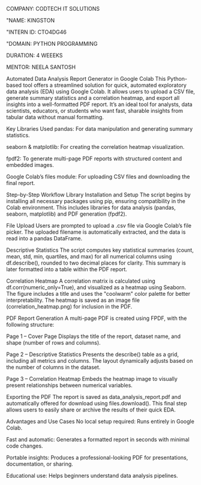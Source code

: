 COMPANY: CODTECH IT SOLUTIONS

"NAME: KINGSTON

"INTERN ID: CTO4DG46

"DOMAIN: PYTHON PROGRAMMING

DURATION: 4 WEEEKS

MENTOR: NEELA SANTOSH


Automated Data Analysis Report Generator in Google Colab
This Python-based tool offers a streamlined solution for quick, automated exploratory data analysis (EDA) using Google Colab. It allows users to upload a CSV file, generate summary statistics and a correlation heatmap, and export all insights into a well-formatted PDF report. It’s an ideal tool for analysts, data scientists, educators, or students who want fast, sharable insights from tabular data without manual formatting.

Key Libraries Used
pandas: For data manipulation and generating summary statistics.

seaborn & matplotlib: For creating the correlation heatmap visualization.

fpdf2: To generate multi-page PDF reports with structured content and embedded images.

Google Colab’s files module: For uploading CSV files and downloading the final report.

Step-by-Step Workflow
Library Installation and Setup
The script begins by installing all necessary packages using pip, ensuring compatibility in the Colab environment. This includes libraries for data analysis (pandas, seaborn, matplotlib) and PDF generation (fpdf2).

File Upload
Users are prompted to upload a .csv file via Google Colab’s file picker. The uploaded filename is automatically extracted, and the data is read into a pandas DataFrame.

Descriptive Statistics
The script computes key statistical summaries (count, mean, std, min, quartiles, and max) for all numerical columns using df.describe(), rounded to two decimal places for clarity. This summary is later formatted into a table within the PDF report.

Correlation Heatmap
A correlation matrix is calculated using df.corr(numeric_only=True), and visualized as a heatmap using Seaborn. The figure includes a title and uses the "coolwarm" color palette for better interpretability. The heatmap is saved as an image file (correlation_heatmap.png) for inclusion in the PDF.

PDF Report Generation
A multi-page PDF is created using FPDF, with the following structure:

Page 1 – Cover Page
Displays the title of the report, dataset name, and shape (number of rows and columns).

Page 2 – Descriptive Statistics
Presents the describe() table as a grid, including all metrics and columns. The layout dynamically adjusts based on the number of columns in the dataset.

Page 3 – Correlation Heatmap
Embeds the heatmap image to visually present relationships between numerical variables.

Exporting the PDF
The report is saved as data_analysis_report.pdf and automatically offered for download using files.download(). This final step allows users to easily share or archive the results of their quick EDA.

Advantages and Use Cases
No local setup required: Runs entirely in Google Colab.

Fast and automatic: Generates a formatted report in seconds with minimal code changes.

Portable insights: Produces a professional-looking PDF for presentations, documentation, or sharing.

Educational use: Helps beginners understand data analysis pipelines.
